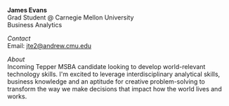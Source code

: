 **James Evans**  
Grad Student @ Carnegie Mellon University  
Business Analytics  

_Contact_  
Email: jte2@andrew.cmu.edu
  
_About_  
Incoming Tepper MSBA candidate looking to develop world-relevant technology skills. I'm excited to leverage interdisciplinary analytical skills, business knowledge and an aptitude for creative problem-solving to transform the way we make decisions that impact how the world lives and works.  


